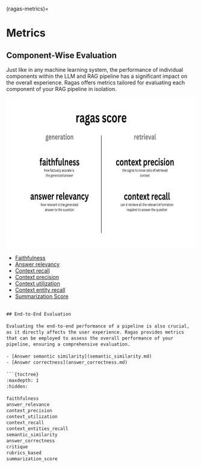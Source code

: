 (ragas-metrics)=
# Metrics

## Component-Wise Evaluation

Just like in any machine learning system, the performance of individual components within the LLM and RAG pipeline has a significant impact on the overall experience. Ragas offers metrics tailored for evaluating each component of your RAG pipeline in isolation.

<p align="center">
<img src="../../_static/imgs/component-wise-metrics.png" alt="evol-generate" width="600" height="400" />
</p>

- [Faithfulness](faithfulness.md)
- [Answer relevancy](answer_relevance.md)
- [Context recall](context_recall.md)
- [Context precision](context_precision.md)
- [Context utilization](context_utilization.md)
- [Context entity recall](context_entities_recall.md)
- [Summarization Score](summarization_score.md)

```{toctree}

## End-to-End Evaluation

Evaluating the end-to-end performance of a pipeline is also crucial, as it directly affects the user experience. Ragas provides metrics that can be employed to assess the overall performance of your pipeline, ensuring a comprehensive evaluation.

- [Answer semantic similarity](semantic_similarity.md)
- [Answer correctness](answer_correctness.md)

```{toctree}
:maxdepth: 1
:hidden:

faithfulness
answer_relevance
context_precision
context_utilization
context_recall
context_entities_recall
semantic_similarity
answer_correctness
critique
rubrics_based
summarization_score

```

